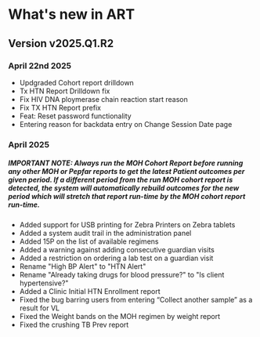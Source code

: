 # What's new in ART

## Version v2025.Q1.R2

### April 22nd 2025
* Updgraded Cohort report drilldown
* Tx HTN Report Drilldown fix
* Fix HIV DNA ploymerase chain reaction start reason
* Fix TX HTN Report prefix 
* Feat: Reset password functionality 
* Entering reason for backdata entry on Change Session Date page

### April 2025


##### IMPORTANT NOTE: Always run the MOH Cohort Report before running any other MOH or Pepfar reports to get the latest Patient outcomes per given period. If a different period from the run MOH cohort report is detected, the system will automatically rebuild outcomes for the new period which will stretch that report run-time by the MOH cohort report run-time.

>
- Added support for USB printing for Zebra Printers on Zebra tablets
- Added a system audit trail in the administration panel
- Added 15P on the list of available regimens
- Added a warning against adding consecutive guardian visits
- Added a restriction on ordering a lab test on a guardian visit
- Rename "High BP Alert" to "HTN Alert"
- Rename "Already taking drugs for blood pressure?" to "Is client hypertensive?"
- Added a Clinic Initial HTN Enrollment report
- Fixed the bug barring users from entering “Collect another sample” as a result for VL
- Fixed the Weight bands on the MOH regimen by weight report
- Fixed the crushing TB Prev report 